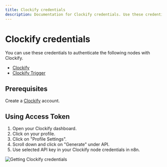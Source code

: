 ```yaml
---
title: Clockify credentials
description: Documentation for Clockify credentials. Use these credentials to authenticate Clockify in n8n, a workflow automation platform.
---
```


# Clockify credentials

You can use these credentials to authenticate the following nodes with Clockify.

- [Clockify](/integrations/builtin/app-nodes/n8n-nodes-base.clockify/)
- [Clockify Trigger](/integrations/builtin/trigger-nodes/n8n-nodes-base.clockifytrigger/)

## Prerequisites

Create a [Clockify](https://www.clockify.com/) account.

## Using Access Token

1. Open your Clockify dashboard.
2. Click on your profile.
3. Click on "Profile Settings".
4. Scroll down and click on "Generate" under API.
5. Use selected API key in your Clockify node credentials in n8n.


![Getting Clockify credentials](/_images/integrations/builtin/credentials/clockify/using-access-token.gif)

